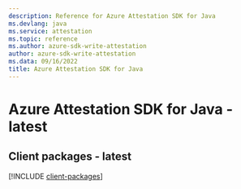 ```yaml
---
description: Reference for Azure Attestation SDK for Java
ms.devlang: java
ms.service: attestation
ms.topic: reference
ms.author: azure-sdk-write-attestation
author: azure-sdk-write-attestation
ms.data: 09/16/2022
title: Azure Attestation SDK for Java
---
```

# Azure Attestation SDK for Java - latest

## Client packages - latest
[!INCLUDE [client-packages](attestation-client-index.md)]